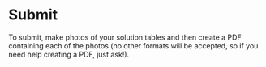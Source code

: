# Submit

To submit, make photos of your solution tables and then create a PDF containing each of the photos (no other formats will be accepted, so if you need help creating a PDF, just ask!).
